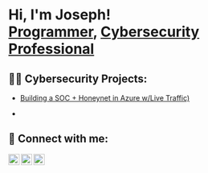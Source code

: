 <h1>Hi, I'm Joseph! <br/><a href="https://github.com/Jrjoseph831">Programmer</a>, <a href="https://www.linkedin.com/in/josephhalljr/">Cybersecurity Professional</a></h1>

<h2>👨‍💻 Cybersecurity Projects:</h2>

- [Building a SOC + Honeynet in Azure w/Live Traffic)](https://github.com/Jrjoseph831/Azure-Cloud-SOC-Honeynet)


- [linkedin]: https://www.linkedin.com/in/josephhalljr

<h2> 🤳 Connect with me:</h2>

[<img align="left" alt="JoshMadakor | YouTube" width="22px" src="https://cdn.jsdelivr.net/npm/simple-icons@v3/icons/youtube.svg" />][youtube]
[<img align="left" alt="JoshMadakor | Twitter" width="22px" src="https://cdn.jsdelivr.net/npm/simple-icons@v3/icons/twitter.svg" />][twitter]
[<img align="left" alt="Joseph Hall | LinkedIn" width="22px" src="https://cdn.jsdelivr.net/npm/simple-icons@v3/icons/linkedin.svg" />][linkedin]


[twitter]: https://twitter.com/joshmadakor
[youtube]: https://www.youtube.com/c/joshmadakor
[instagram]: https://www.instagram.com/joshmadakor/
[linkedin]: https://www.linkedin.com/in/josephhalljr

